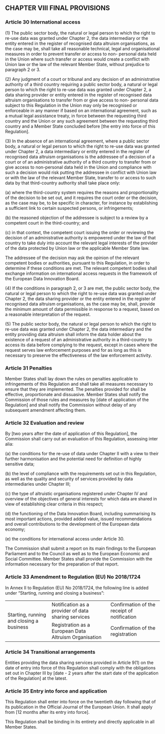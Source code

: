 ## CHAPTER VIII FINAL PROVISIONS

### Article 30 International access

(1) The public sector body, the natural or legal person to which the right to re-use data was granted under Chapter 2, the data intermediary or the entity entered in the register of recognised data altruism organisations, as the case may be, shall take all reasonable technical, legal and organisational measures in order to prevent transfer or access to non- personal data held in the Union where such transfer or access would create a conflict with Union law or the law of the relevant Member State, without prejudice to paragraph 2 or 3.

(2) Any judgment of a court or tribunal and any decision of an administrative authority of a third country requiring a public sector body, a natural or legal person to which the right to re-use data was granted under Chapter 2, a data sharing provider or entity entered in the register of recognised data altruism organisations to transfer from or give access to non- personal data subject to this Regulation in the Union may only be recognised or enforceable in any manner if based on an international agreement, such as a mutual legal assistance treaty, in force between the requesting third country and the Union or any such agreement between the requesting third country and a Member State concluded before [the entry into force of this Regulation].

(3) In the absence of an international agreement, where a public sector body, a natural or legal person to which the right to re-use data was granted under Chapter 2, a data intermediary or entity entered in the register of recognised data altruism organisations is the addressee of a decision of a court or of an administrative authority of a third country to transfer from or give access to non-personal data held in the Union and compliance with such a decision would risk putting the addressee in conflict with Union law or with the law of the relevant Member State, transfer to or access to such data by that third-country authority shall take place only:

(a) where the third-country system requires the reasons and proportionality of the decision to be set out, and it requires the court order or the decision, as the case may be, to be specific in character, for instance by establishing a sufficient link to certain suspected persons, or infringements;

(b) the reasoned objection of the addressee is subject to a review by a competent court in the third-country; and

(c) in that context, the competent court issuing the order or reviewing the decision of an administrative authority is empowered under the law of that country to take duly into account the relevant legal interests of the provider of the data protected by Union law or the applicable Member State law.

The addressee of the decision may ask the opinion of the relevant competent bodies or authorities, pursuant to this Regulation, in order to determine if these conditions are met. The relevant competent bodies shall exchange information on international access requests in the framework of the European Data Innovation Board.

(4) If the conditions in paragraph 2, or 3 are met, the public sector body, the natural or legal person to which the right to re-use data was granted under Chapter 2, the data sharing provider or the entity entered in the register of recognised data altruism organisations, as the case may be, shall, provide the minimum amount of data permissible in response to a request, based on a reasonable interpretation of the request.

(5) The public sector body, the natural or legal person to which the right to re-use data was granted under Chapter 2, the data intermediary and the entity providing data altruism shall inform the data holder about the existence of a request of an administrative authority in a third-country to access its data before complying to the request, except in cases where the request serves law enforcement purposes and for as long as this is necessary to preserve the effectiveness of the law enforcement activity.

### Article 31 Penalties

Member States shall lay down the rules on penalties applicable to infringements of this Regulation and shall take all measures necessary to ensure that they are implemented. The penalties provided for shall be effective, proportionate and dissuasive. Member States shall notify the Commission of those rules and measures by [date of application of the Regulation] and shall notify the Commission without delay of any subsequent amendment affecting them.

### Article 32 Evaluation and review

By [two years after the date of application of this Regulation], the Commission shall carry out an evaluation of this Regulation, assessing inter alia:

(a) the conditions for the re-use of data under Chapter II with a view to their further harmonisation and the potential need for definition of highly sensitive data;

(b) the level of compliance with the requirements set out in this Regulation, as well as the quality and security of services provided by data intermediaries under Chapter III;

(c) the type of altruistic organisations registered under Chapter IV and overview of the objectives of general interests for which data are shared in view of establishing clear criteria in this respect;

(d) the functioning of the Data Innovation Board, including summarising its most important actions, provided added value, issued recommendations and overall contributions to the development of the European data economy;

(e) the conditions for international access under Article 30.

The Commission shall submit a report on its main findings to the European Parliament and to the Council as well as to the European Economic and Social Committee. Member States shall provide the Commission with the information necessary for the preparation of that report.

### Article 33 Amendment to Regulation (EU) No 2018/1724

In Annex II to Regulation (EU) No 2018/1724, the following line is added under “Starting, running and closing a business”:

<table>
 <tr>
  <td rowspan="2">Starting, running and closing a business</td>
  <td>Notification as a provider of data sharing services</td>
  <td>Confirmation of the receipt of notification</td>
 </tr>
 <tr>
  <td>Registration as a European Data Altruism Organisation</td>
  <td>Confirmation of the registration</td>
 </tr>
</table>

### Article 34 Transitional arrangements

Entities providing the data sharing services provided in Article 9(1) on the date of entry into force of this Regulation shall comply with the obligations set out in Chapter III by [date - 2 years after the start date of the application of the Regulation] at the latest.

### Article 35 Entry into force and application

This Regulation shall enter into force on the twentieth day following that of its publication in the Official Journal of the European Union.
It shall apply from [12 months after its entry into force].

This Regulation shall be binding in its entirety and directly applicable in all Member States.
